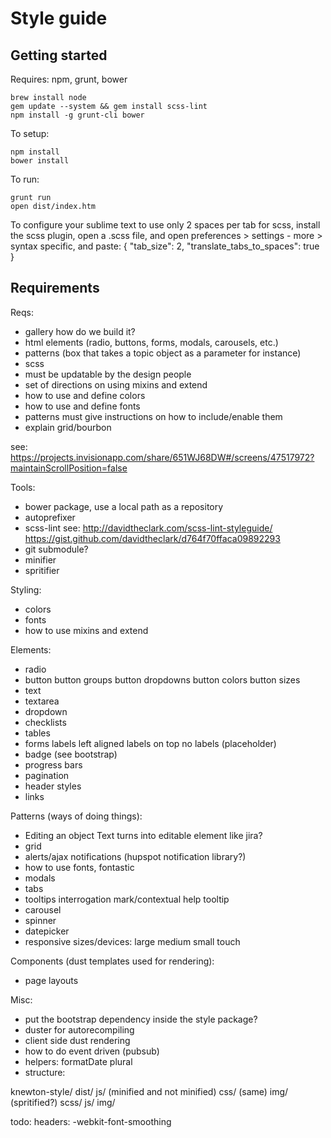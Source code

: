 
 Style guide
===================

Getting started
----------------
Requires: npm, grunt, bower

    brew install node
    gem update --system && gem install scss-lint
    npm install -g grunt-cli bower

To setup:

    npm install
    bower install

To run:

    grunt run
    open dist/index.htm


To configure your sublime text to use only 2 spaces per tab for scss, install the scss plugin,
open a .scss file, and open preferences > settings - more > syntax specific, and paste:
{ "tab_size": 2, "translate_tabs_to_spaces": true }


Requirements
-------------

Reqs:
- gallery
  how do we build it?
- html elements (radio, buttons, forms, modals, carousels, etc.)
- patterns (box that takes a topic object as a parameter for instance)
- scss
- must be updatable by the design people
- set of directions on using mixins and extend
- how to use and define colors
- how to use and define fonts
- patterns must give instructions on how to include/enable them
- explain grid/bourbon

see: https://projects.invisionapp.com/share/651WJ68DW#/screens/47517972?maintainScrollPosition=false

Tools:
- bower package, use a local path as a repository
- autoprefixer
- scss-lint
  see: http://davidtheclark.com/scss-lint-styleguide/
  https://gist.github.com/davidtheclark/d764f70ffaca09892293
- git submodule?
- minifier
- spritifier

Styling:
- colors
- fonts
- how to use mixins and extend

Elements:
- radio
- button
  button groups
  button dropdowns
  button colors
  button sizes
- text
- textarea
- dropdown
- checklists
- tables
- forms
  labels left aligned
  labels on top
  no labels (placeholder)
- badge (see bootstrap)
- progress bars
- pagination
- header styles
- links

Patterns (ways of doing things):
- Editing an object
  Text turns into editable element like jira?
- grid
- alerts/ajax notifications (hupspot notification library?)
- how to use fonts, fontastic
- modals
- tabs
- tooltips
  interrogation mark/contextual help tooltip
- carousel
- spinner
- datepicker
- responsive sizes/devices:
  large
  medium
  small
  touch


Components (dust templates used for rendering):
- page layouts


Misc:
- put the bootstrap dependency inside the style package?
- duster for autorecompiling
- client side dust rendering
- how to do event driven (pubsub)
- helpers:
  formatDate
  plural
- structure:

knewton-style/
    dist/
        js/     (minified and not minified)
        css/    (same)
        img/    (spritified?)
    scss/
    js/
    img/

todo:
headers: -webkit-font-smoothing
